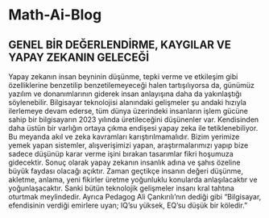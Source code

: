 # Math-Ai-Blog

## GENEL BİR DEĞERLENDİRME, KAYGILAR VE YAPAY ZEKANIN GELECEĞİ 
Yapay zekanın insan beyninin düşünme, tepki verme ve etkileşim gibi özelliklerine benzetilip benzetilemeyeceği halen tartışılıyorsa da, günümüz yazılım ve donanımlarının giderek insan anlayışına daha da yakınlaştığı söylenebilir. Bilgisayar teknolojisi alanındaki gelişmeler şu andaki hızıyla ilerlemeye devam ederse, tüm dünya üzerindeki insanların işlem gücüne sahip bir bilgisayarın 2023 yılında üretileceğini düşünenler var. Kendisinden daha üstün bir varlığın ortaya çıkma endişesi yapay zeka ile tetiklenebiliyor. Bu meyanda akıl ve zeka kavramları karıştırılmamalıdır.  Bizim yerimize yemek yapan sistemler, alışverişimizi yapan, araştırmalarımızı yapıp bize sadece düşünüp karar verme işini bırakan tasarımlar fikri hoşumuza gidecektir. Sonuç olarak yapay zekanın insanlık adına ve şahıs özeline büyük faydası olacağı açıktır. Zaman geçtikçe insanın değeri düşünme, akletme, anlama, yeni fikirler üretme yoğunluklu konularda anlaşılacaktır ve yoğunlaşacaktır. Sanki bütün teknolojik gelişmeler insanı kral tahtına oturtmak meylindedir. Ayrıca Pedagog Ali Çankırılı’nın dediği gibi “Bilgisayar, efendisinin verdiği emirlere uyan; IQ’su yüksek, EQ’su düşük bir köledir.”
